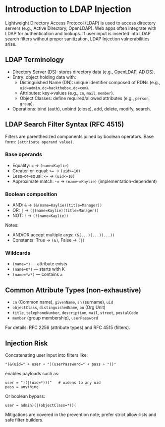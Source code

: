 # Introduction to LDAP Injection

Lightweight Directory Access Protocol (LDAP) is used to access directory servers (e.g., Active Directory, OpenLDAP). Web apps often integrate with LDAP for authentication and lookups. If user input is inserted into LDAP search filters without proper sanitization, LDAP Injection vulnerabilities arise.

## LDAP Terminology

- Directory Server (DS): stores directory data (e.g., OpenLDAP, AD DS).
- Entry: object holding data with:
  - Distinguished Name (DN): unique identifier composed of RDNs (e.g., `uid=admin,dc=hackthebox,dc=com`).
  - Attributes: key→values (e.g., `cn`, `mail`, `member`).
  - Object Classes: define required/allowed attributes (e.g., `person`, `group`).
- Operations: bind (auth), unbind (close), add, delete, modify, search.

## LDAP Search Filter Syntax (RFC 4515)

Filters are parenthesized components joined by boolean operators. Base form: `(attribute operand value)`.

### Base operands

- Equality: `=` → `(name=Kaylie)`
- Greater-or-equal: `>=` → `(uid>=10)`
- Less-or-equal: `<=` → `(uid<=10)`
- Approximate match: `~=` → `(name~=Kaylie)` (implementation-dependent)

### Boolean composition

- AND: `&` → `(&(name=Kaylie)(title=Manager))`
- OR: `|` → `(|(name=Kaylie)(title=Manager))`
- NOT: `!` → `(!(name=Kaylie))`

Notes:
- AND/OR accept multiple args: `(&(...)(...)(...))`
- Constants: True → `(&)`, False → `(|)`

### Wildcards

- `(name=*)` — attribute exists
- `(name=K*)` — starts with K
- `(name=*a*)` — contains `a`

## Common Attribute Types (non-exhaustive)

- `cn` (Common name), `givenName`, `sn` (surname), `uid`
- `objectClass`, `distinguishedName`, `ou` (Org Unit)
- `title`, `telephoneNumber`, `description`, `mail`, `street`, `postalCode`
- `member` (group membership), `userPassword`

For details: RFC 2256 (attribute types) and RFC 4515 (filters).

## Injection Risk

Concatenating user input into filters like:

```text
"(&(uid=" + user + ")(userPassword=" + pass + "))"
```

enables payloads such as:

```text
user = ")(|(uid=*))("   # widens to any uid
pass = anything
```

Or boolean bypass:

```text
user = admin)(|(objectClass=*))(
```

Mitigations are covered in the prevention note; prefer strict allow-lists and safe filter builders.
